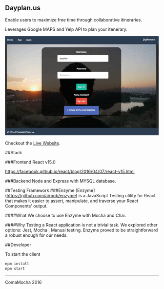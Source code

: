 ## Dayplan.us
Enable users to maximize free time through collaborative itineraries. 

Leverages Google MAPS and Yelp API to plan your itenerary. 

![DayPlan](./assets/dayplanlogin.gif)

Checkout the [Live Website](http://dayplan.us).




##Stack

###Frontend
React v15.0

https://facebook.github.io/react/blog/2016/04/07/react-v15.html



###Backend
Node and Express with MYSQL database. 



##Testing Framework
###Enzyme 
[Enzyme] (https://github.com/airbnb/enzyme) is a JavaScript Testing utility for React that makes it easier to assert, manipulate, and traverse your React Components' output.


####What
 We choose to use Enzyme with Mocha and Chai. 

####Why
Testing a React application is not a trivial task. We explored other options: Jest, Mocha , Manual testing. Enzyme proved to be  straightforward a robust enough for our needs.

##Developer

To start the client

```
npm install
npm start

```

---


ComaMocha 2016 



